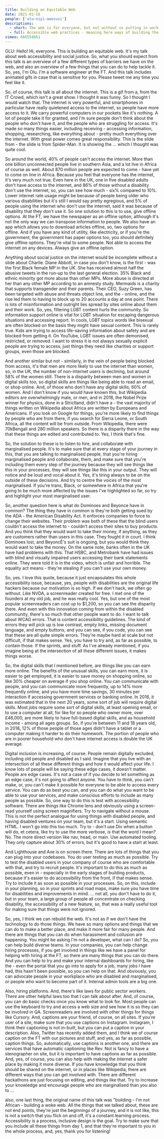 ```yaml
---
title: Building an Equitable Web
date: 2021-01-16
people: ['olu-niyi-awosusi']
descriptions:
  - short: The web is for everyone, but not without us putting in work.
  - full: Accessible web practices - meaning here ways of building the web that allow those with impairments and disabilities to use it - might not seem like the coolest way to bring your activism to the internet, but it’s vital to having a web that works for us all. In this talk, we'll learn how transphobia, sexism, racism, ableism, homophobia, ageism and other types of discrimination are echoed and intersect on the web, locking some of the most vulnerable people out of essential services, fun activities and vital information, and what you can do to help make the web a more accessible place for all.
vimeo: 666554661
---
```


OLU: Hello! Hi, everyone. This is building an equitable web. It's my talk about web accessibility and social justice. So, what you should expect from this talk is an overview of a few different types of barriers we have on the web, and also an overview of a few things that you can do to help tackle it.
So, yes, I'm Olu. I'm a software engineer at the FT. And this talk includes animated gifs in case that is sensitive for you. Please tweet me any time you feel like it.

So, of course, this talk is all about the internet. This is a gif from a, from the IT Crowd, which isn't a great show. I thought it was funny. So I thought I would watch that. The internet is very powerful, and smartphones in particular have really quietened access to the internet, so people have more access to it. We carry powerful computers in our pockets like it's nothing. A lot of people take it for granted, and I'm sure people don't think about the people who don't have it, and the people who are struggling for access. It's made so many things easier, including receiving - accessing information, shopping, researching, like everything about - pretty much everything over the internet. With great power comes great responsibility. This is the slide from - the slide is from Spider-Man. It is showing the ... which I thought was quite cool.

So around the world, 40% of people can't access the internet. More than one billion unconnected people live in southern Asia, and a lot live in Africa of course as well. About 870 million people are expected to come - have yet to come on line in Africa. Because you feel that everyone has the internet, it's very much not true. Even here in the UK, one in five disabled adults don't have access to the internet, and 86% of those without a disability don't use the internet, so, you can see how much - six% compared to 10%. Lower internet rate usage might be because of people being older who various disabilities but it's still I would say pretty egregious, and 5% of people using the internet who don't use the internet, said it was because of disability that they don't use it. So one solution to this is to use, give offline options. At the FT, we have the newspaper as an offline option, although it's not the only way we can transpose information to people. We also have an app which allows you to download articles offline, so, two options for offline. And if you have any kind of utility, like electricity, or if you're the government, the government has paper options too, you should definitely give offline options. They're vital to some people. Not able to access the internet on any devices. Always give an offline option.

Anything about social justice on the internet would be incomplete without a slide about Charlie. Diane Abbott, in case you don't know, is the first - was the first Black female MP in the UK. She has received almost half the abusive tweets in the run-up to the last general election. 35% Black and ethnic minority got more abuse than other MPs. More abuse is directed at her than any other MP according to an amnesty study. Mermaids is a charity that supports transgender and their parents. Their CEO, Suzy Green, has been targeted with abuse and threats object line, and the - online, and the rise led them to having to block up to 20 accounts a day at one point. There is lots of misinformation and outright lies spread by sites online about them and their work. So, yes, filtering LGBT content hurts the community. So information support online is vital for LGBT situation for escaping dangerous situations and accessing report. In cools, LGBT topics words like bisexual are often blocked on the basis they might have sexual content. This is rarely true. Kids are trying to access life-saving information about safety and are blocked from getting it. On YouTube, LGBT issues are often demonised, restricted, or removed. I want to stress it is not always sexually explicit people are trying to access, just things they need like charities or support groups, even those are blocked.

And another similar but not - similarly, in the vein of people being blocked from access, it's that men are more likely to use the internet than women, so, in the UK, the number of non-internet users is declining, but around 58% of the women still. There is a disparity between men and women in digital skills too, so digital skills are things like being able to read an email, or shop online. And, of those who don't have any digital skills, 60% of women. And I don't know if you would have known this, but Wikipedia editors are overwhelmingly male, or men, and in 2018, the Nobel Prize winner for physics, done in a Strictland, didn't have a - the vast majority of things written on Wikipedia about Africa are written by Europeans and Americans. If you look on Google for things, you're more likely to find things by people who are from there, if you search for Sierra Leone, or South Africa, all the content will be from outside. From Wikipedia, there were 70kBengali and 280 million speakers. So there is a disparity there in the way that these things are edited and contributed to. Yes, I think that's fine.

So, the solution to these is to listen to hire, and collaborate with marginalised people. It's to make sure that at every stage of your journey in this, that you are talking to marginalised people, that you're hiring marginalised people and collaborate, them, and make sure that you're including them every step of the journey because they will see things like this in your processes, they will see things like this in your output. They will notice and be loud and vocal about it. Yes, it's tiring always to be on the outside of these decisions. And try to centre the voices of the most marginalised. If you're trans, Black, or somewhere in Africa that you're going to be much more affected by the issues I've highlighted so far, so try and highlight your most marginalised user.


So, another question here is what do Dominoes and Beyonce have in common? The thing they have in common is they're both getting sued by the ADA - the American Disability Act. It enforces companies to force to change their websites. Their problem was both of these that the blind users couldn't access the internet to - couldn't access their sites to buy products. And you think that they would want to take their money, if anything, as they are customers rather than users in this case. They fought it in court. I think Dominoes lost, and BeyoncÈ's suit is ongoing, but you would think they would want to take the money. On the same note, banks often in the UK have had problems with this. That HSBC, and Metrobank have had issues with blind and visually impaired users accessing their bank statements online. They were told it is in the video, which is unfair and horrible. The equality act means - they're stealing if you can't use your own money.

So, yes. I love this quote, because it just encapsulates this whole accessibility issue, because, yes, people with disabilities are the original life hackers because our motivation is so high. If we don't hack, we often go without. Like NVDA, a screenreader created for free. I met one of the founders at my old job, and he was really cool. Yes, but one of the most popular screenreaders can cost up to $1,200, so you can see the disparity there. And even with this innovation coming from within the disabled community, there's so much that other people want to do. I want to talk about WCAG errors. That is content accessibility guidelines. The kind of errors they will pick up is low contrast, empty links, missing document language, and empty buttons, and you can see, if you code, you can see that these are all quite simple errors. They're maybe hard at scale but not difficult, if that makes sense. Yes, you have to try and, as far as possible, to contain those. If the sprints, and stuff. As I've already mentioned, if you imagine being at the intersection of all these different issues, it makes things worse.

So, the digital skills that I mentioned before, are things like you can earn more online. The benefits of the unusual skills, you can earn more, it is easier to get employed, it is easier to save money on shopping online, so like 30% cheaper on average if you shop online. You can communicate with people, and you can communicate more frequently, up to 14% more frequently online, and you have more time savings, 30 minutes per interaction if accessing government services or banking online. In 2016, it was estimated that in the next 20 years, some sort of job will require digital skills. Most jobs require some sort of digital skills, at least opening email, or to use a computer at all, for like for so people who owner more, over £46,000, are more likely to have full-based digital skills, and as household income - among all ages groups. So, if you're between 11 and 18 years old, in 2018, 12% of those people of those ages didn't have a tablet or a computer making it harder to do their homework. The portion of people who are in poorer household who don't have internet access is double the UK average.

Digital inclusion is increasing, of course. People remain digitally excluded, including old people and disabled as I said. Imagine that you live with an intersection of all these different things and how it would affect your life. I know lots of people will be saying these edge cases, it doesn't matter. People are edge cases. It's not a case of if you decide to let something as an edge case, it's not going to affect anyone. You have to think, you can't make, or, you can't make it possible for everyone to be able to access every service. You can do as best you can, and you can do what you want to be able to use your services, and make conscious efforts to include as many people as possible. So, one way to do this is test with accessibility software. There are things like Chrome lens and obviously using a screen-read yourself using screen magnifiers. Try to navigate without a mouse. This is not the perfect analogue for using things with disabled people, and having disabled ventures on your team, but it's a start. Using semantic HTML. I won't go into this too much. Try to - don't use Div when a button will do, et cetera, like try to use the more verbose, is that the word I mean? No. The more direct version like nav, head, or main. Use automated tooling. They only capture about 30% of errors, but it's good to have a start at least.

And Lighthouse and Axe is on screen there. There are lots of things that you can plug into your codebases. You do user testing as much as possible. Try to test the disabled users in your company of course who are comfortable with that, and try to recruit people. It's important to do this as much as possible, even in - especially in the early stages of building products, because it's easier to do accessibility from the front, if that makes sense. Try to include it as soon as possible in your processes. So, on this, include in your planning, so in your sprints and road maps, make sure you have time for disabilities and improvements in mind. ... not all, you don't have to do it, but in your team, a large group of people all concentrate on checking disability, the accessibility of a new feature, so, that was a really useful tool for making sure that things were not ignored.

So, yes, I think we can rebuild the web. It's not as if we don't have the technology to do those things. We have so many options and things that we can do to make a better place, and make it more fair for many people. And there are things that you can do when harassment and collusion are happening. You might be asking I'm not a developer, what can I do? So, you can help build diverse teams. In your companies, you can help change hiring processes, if you get involved in things like we have a panel for helping with hiring at the FT, so there are many things that you can do there. And you can help to try and make your internal dashboards for hiring, like the - even the portal that you go into to apply for a job, many jobs I have had, this hasn't been possible, so you can help on that. And obviously, you can advocate people in your workplace who are disabled and marginalised, or people who want to become part of it. Internal admin tools are a big one.

Also, hiring platforms. And, there's like laws for public sector workers. There are other helpful laws too that I can talk about after. And, of course, you can do basic checks once you know what to look for. Most people can use the keyboard to try and access a web size and see how it is so they can be involved in  QA. Screenreaders are involved with other things for things like Cursory. And, captions are your friend, of course, on all sites. If you're user of a site, make sure that you use captions on Instagram. Instagram, I think their captioning is not in-built, but you can put a caption in your description. Also, Twitter has recently added them, and I think we of course caption on the FT with our pictures and stuff, and yes, as far as possible, caption things. So, automatically, use captions is another one, and there are services that have automatic captioning like Rev. Not is fancy to have a stenographer on site, but it is important to have captions as far as possible. And, yes, of course, you can also help with making the internet a safer place by making it more diverse. If you have knowledge that you think should be shared on the internet, or in places like Wikipedia, there are different ways that you can get involved with. There are different hackathons are just focusing on editing, and things like that. Try to increase your knowledge and encourage people who are marginalised than you also to ...

also, one last thing, the original name of this talk was "building - I'm not African - building a woke web. All the things that we talked about, these are not end points, they're just the beginnings of a journey, and it is not like, this is not a switch that you flick on and off, it's a constant learning process. Accessibility is a process, inclusive design is the goal. Try to make sure that you include all these things from day 1, and that they're important to you in the whole process, and, yes, thank you for listening!
